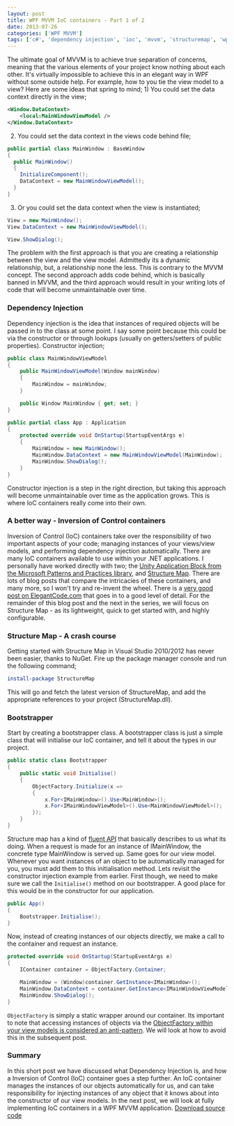```yaml
---
layout: post
title: WPF MVVM IoC containers - Part 1 of 2
date: 2013-07-26
categories: ['WPF MVVM']
tags: ['c#', 'dependency injection', 'ioc', 'mvvm', 'structuremap', 'wpf', 'WPF MVVM']
---
```


The ultimate goal of MVVM is to achieve true separation of concerns, meaning that the various elements of your project know nothing about each other. It's virtually impossible to achieve this in an elegant way in WPF without some outside help. For example, how to you tie the view model to a view? Here are some ideas that spring to mind; 1) You could set the data context directly in the view;

```xml
<Window.DataContext>
    <local:MainWindowViewModel />
</Window.DataContext>
```

2. You could set the data context in the views code behind file;

```csharp
public partial class MainWindow : BaseWindow
{
  public MainWindow()
  {
    InitializeComponent();
    DataContext = new MainWindowViewModel();
  }
}
```

3. Or you could set the data context when the view is instantiated;

```csharp
View = new MainWindow();
View.DataContext = new MainWindowViewModel();

View.ShowDialog();
```

The problem with the first approach is that you are creating a relationship between the view and the view model. Admittedly its a dynamic relationship, but, a relationship none the less. This is contrary to the MVVM concept. The second approach adds code behind, which is basically banned in MVVM, and the third approach would result in your writing lots of code that will become unmaintainable over time.

### Dependency Injection

Dependency injection is the idea that instances of required objects will be passed in to the class at some point. I say some point because this could be via the constructor or through lookups (usually on getters/setters of public properties). Constructor injection;

```csharp
public class MainWindowViewModel
{
    public MainWindowViewModel(Window mainWindow)
    {
        MainWindow = mainWindow;
    }

    public Window MainWindow { get; set; }
}

public partial class App : Application
{
    protected override void OnStartup(StartupEventArgs e)
    {
        MainWindow = new MainWindow();
        MainWindow.DataContext = new MainWindowViewModel(MainWindow);
        MainWindow.ShowDialog();
    }
}
```

Constructor injection is a step in the right direction, but taking this approach will become unmaintainable over time as the application grows. This is where IoC containers really come into their own.

### A better way - Inversion of Control containers

Inversion of Control (IoC) containers take over the responsibility of two important aspects of your code; managing instances of your views/view models, and performing dependency injection automatically. There are many IoC containers available to use within your .NET applications. I personally have worked directly with two; the [Unity Application Block from the Microsoft Patterns and Practices library](http://unity.codeplex.com/ 'Unity Application Block'), and [Structure Map](http://docs.structuremap.net/ 'Structure Map'). There are lots of blog posts that compare the intricacies of these containers, and many more, so I won't try and re-invent the wheel. There is a [very good post on ElegantCode.com](http://elegantcode.com/2009/01/07/ioc-libraries-compared/ 'IoC Libraries Compared') that goes in to a good level of detail. For the remainder of this blog post and the next in the series, we will focus on Structure Map - as its lightweight, quick to get started with, and highly configurable.

### Structure Map - A crash course

Getting started with Structure Map in Visual Studio 2010/2012 has never been easier, thanks to NuGet. Fire up the package manager console and run the following command;

```powershell
install-package StructureMap
```

This will go and fetch the latest version of StructureMap, and add the appropriate references to your project (StructureMap.dll).

### Bootstrapper

Start by creating a bootstrapper class. A bootstrapper class is just a simple class that will initialise our IoC container, and tell it about the types in our project.

```csharp
public static class Bootstrapper
{
    public static void Initialise()
    {
        ObjectFactory.Initialize(x =>
        {
            x.For<IMainWindow>().Use<MainWindow>();
            x.For<IMainWindowViewModel>().Use<MainWindowViewModel>();
        });
    }
}
```

Structure map has a kind of [fluent API](http://en.wikipedia.org/wiki/Fluent_interface 'Fluent API') that basically describes to us what its doing. When a request is made for an instance of IMainWindow, the concrete type MainWindow is served up. Same goes for our view model. Whenever you want instances of an object to be automatically managed for you, you must add them to this initialisation method. Lets revisit the constructor injection example from earlier. First though, we need to make sure we call the `Initialise()` method on our bootstrapper. A good place for this would be in the constructor for our application.

```csharp
public App()
{
    Bootstrapper.Initialise();
}
```

Now, instead of creating instances of our objects directly, we make a call to the container and request an instance.

```csharp
protected override void OnStartup(StartupEventArgs e)
{
    IContainer container = ObjectFactory.Container;

    MainWindow = (Window)container.GetInstance<IMainWindow>();
    MainWindow.DataContext = container.GetInstance<IMainWindowViewModel>();
    MainWindow.ShowDialog();
}
```

`ObjectFactory` is simply a static wrapper around our container. Its important to note that accessing instances of objects via the [ObjectFactory within your view models is considered an anti-pattern](http://docs.structuremap.net/AutoWiring.htm 'Structure Map - ObjectFactory Anti-pattern'). We will look at how to avoid this in the subsequent post.

### Summary

In this short post we have discussed what Dependency Injection is, and how a Inversion of Control (IoC) container goes a step further. An IoC container manages the instances of our objects automatically for us, and can take responsibility for injecting instances of any object that it knows about into the constructor of our view models. In the next post, we will look at fully implementing IoC containers in a WPF MVVM application. [Download source code](https://dl.dropboxusercontent.com/u/14543010/DI.zip 'Download Source Code')
